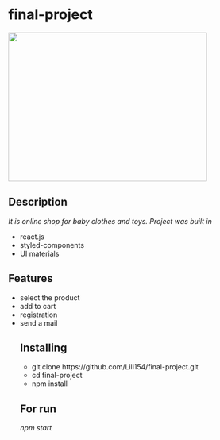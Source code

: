 # final-project
<img style="width:400px;height:300px;border:2px" src = "https://cdn.shopify.com/s/files/1/2180/5147/files/slideshow_1.jpg?v=1631257803">

## Description
                       
*It is online shop for baby clothes and toys. Project was built in*
 <ul>
	<li>react.js</li>
	<li>styled-components</li>
	<li> UI materials</li>
 </ul>

## Features


<ul>
	<li>select the product</li>
	<li>add to cart</li>
	<li>registration</li>
	<li>send a mail</li>
</li>

## Installing
<ul>
	<li>git clone https://github.com/Lili154/final-project.git</li>
	<li>cd final-project</li>
	<li>npm install</li>
</ul>

## For run

*npm start*